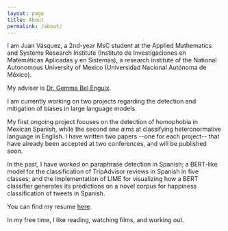 ```yaml
---
layout: page
title: About
permalink: /about/
---
```


I am Juan Vásquez, a 2nd-year MsC student at the Applied Mathematics and Systems Research Institute (Instituto de Investigaciones en Matemáticas Aplicadas y en Sistemas), a research institute of the National Autonomous University of Mexico (Universidad Nacional Autónoma de México).

My adviser is [Dr. Gemma Bel Enguix](https://scholar.google.com/citations?hl=en&user=RXWYz10AAAAJ). 

I am currently working on two projects regarding the detection and mitigation of biases in large language models. 

My first ongoing project focuses on the detection of homophobia in Mexican Spanish, while the second one aims at classifying heteronormative language in English. I have written two papers --one for each project-- that have already been accepted at two conferences, and will be published soon.

In the past, I have worked on paraphrase detection in Spanish; a BERT-like model for the classification of TripAdvisor reviews in Spanish in five classes; and the implementation of LIME for visualizing how a BERT classifier generates its predictions on a novel corpus for happiness classification of tweets in Spanish.

You can find my resume [here](https://github.com/juanmvsa/juanmvsa.github.io/blob/master/cv.pdf).

In my free time, I like reading, watching films, and working out.
